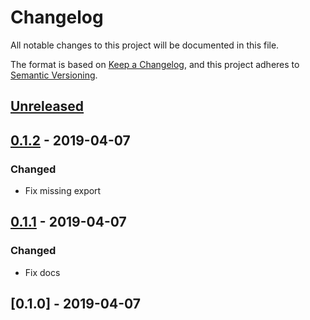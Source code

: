 # Changelog

All notable changes to this project will be documented in this file.

The format is based on [Keep a Changelog](https://keepachangelog.com/en/1.0.0/),
and this project adheres to [Semantic Versioning](https://semver.org/spec/v2.0.0.html).

## [Unreleased]

## [0.1.2] - 2019-04-07

### Changed

-   Fix missing export

## [0.1.1] - 2019-04-07

### Changed

-   Fix docs

## [0.1.0] - 2019-04-07

[unreleased]: https://github.com/Pop-Code/nestjs-mongo/compare/v0.1.1...HEAD
[0.1.2]: https://github.com/Pop-Code/nestjs-mongo/compare/v0.1.1...v0.1.2
[0.1.1]: https://github.com/Pop-Code/nestjs-mongo/compare/v0.1.0...v0.1.1
